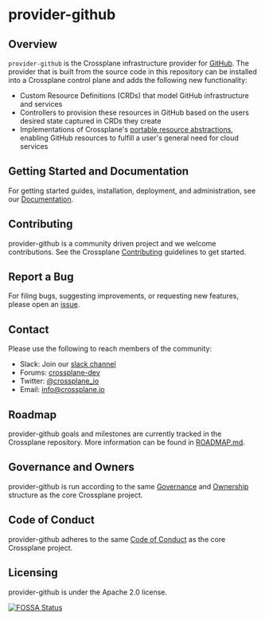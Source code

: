 # provider-github

## Overview

`provider-github` is the Crossplane infrastructure provider for
[GitHub](https://github.com/). The provider that is built from the source code
in this repository can be installed into a Crossplane control plane and adds the
following new functionality:

* Custom Resource Definitions (CRDs) that model GitHub infrastructure and
  services
* Controllers to provision these resources in GitHub based on the users desired
  state captured in CRDs they create
* Implementations of Crossplane's [portable resource
  abstractions](https://crossplane.io/docs/master/running-resources.html),
  enabling GitHub resources to fulfill a user's general need for cloud services

## Getting Started and Documentation

For getting started guides, installation, deployment, and administration, see
our [Documentation](https://crossplane.io/docs/latest).

## Contributing

provider-github is a community driven project and we welcome contributions. See
the Crossplane
[Contributing](https://github.com/crossplane/crossplane/blob/master/CONTRIBUTING.md)
guidelines to get started.

## Report a Bug

For filing bugs, suggesting improvements, or requesting new features, please
open an [issue](https://github.com/crossplane/provider-github/issues).

## Contact

Please use the following to reach members of the community:

* Slack: Join our [slack channel](https://slack.crossplane.io)
* Forums:
  [crossplane-dev](https://groups.google.com/forum/#!forum/crossplane-dev)
* Twitter: [@crossplane_io](https://twitter.com/crossplane_io)
* Email: [info@crossplane.io](mailto:info@crossplane.io)

## Roadmap

provider-github goals and milestones are currently tracked in the Crossplane
repository. More information can be found in
[ROADMAP.md](https://github.com/crossplane/crossplane/blob/master/ROADMAP.md).

## Governance and Owners

provider-github is run according to the same
[Governance](https://github.com/crossplane/crossplane/blob/master/GOVERNANCE.md)
and [Ownership](https://github.com/crossplane/crossplane/blob/master/OWNERS.md)
structure as the core Crossplane project.

## Code of Conduct

provider-github adheres to the same [Code of
Conduct](https://github.com/crossplane/crossplane/blob/master/CODE_OF_CONDUCT.md)
as the core Crossplane project.

## Licensing

provider-github is under the Apache 2.0 license.

[![FOSSA
Status](https://app.fossa.io/api/projects/git%2Bgithub.com%2Fcrossplane%2Fprovider-github.svg?type=large)](https://app.fossa.io/projects/git%2Bgithub.com%2Fcrossplane%2Fprovider-github?ref=badge_large)